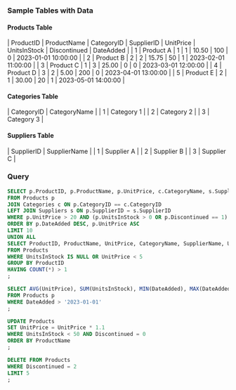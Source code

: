 ### Sample Tables with Data

#### Products Table



| ProductID | ProductName | CategoryID | SupplierID | UnitPrice | UnitsInStock | Discontinued | DateAdded           |
| 1         | Product A   | 1          | 1          | 10.50     | 100          | 0            | 2023-01-01 10:00:00 |
| 2         | Product B   | 2          | 2          | 15.75     | 50           | 1            | 2023-02-01 11:00:00 |
| 3         | Product C   | 1          | 3          | 25.00     | 0            | 0            | 2023-03-01 12:00:00 |
| 4         | Product D   | 3          | 2          | 5.00      | 200          | 0            | 2023-04-01 13:00:00 |
| 5         | Product E   | 2          | 1          | 30.00     | 20           | 1            | 2023-05-01 14:00:00 |

#### Categories Table
| CategoryID | CategoryName |
| 1          | Category 1   |
| 2          | Category 2   |
| 3          | Category 3   |

#### Suppliers Table
| SupplierID | SupplierName |
| 1          | Supplier A   |
| 2          | Supplier B   |
| 3          | Supplier C   |

### Query

```sql
SELECT p.ProductID, p.ProductName, p.UnitPrice, c.CategoryName, s.SupplierName, p.UnitsInStock, p.DateAdded, p.Discontinued
FROM Products p
JOIN Categories c ON p.CategoryID == c.CategoryID
LEFT JOIN Suppliers s ON p.SupplierID = s.SupplierID
WHERE p.UnitPrice > 20 AND (p.UnitsInStock > 0 OR p.Discontinued == 1)
ORDER BY p.DateAdded DESC, p.UnitPrice ASC
LIMIT 10
UNION ALL
SELECT ProductID, ProductName, UnitPrice, CategoryName, SupplierName, UnitsInStock, DateAdded, Discontinued
FROM Products
WHERE UnitsInStock IS NULL OR UnitPrice < 5
GROUP BY ProductID
HAVING COUNT(*) > 1
;

SELECT AVG(UnitPrice), SUM(UnitsInStock), MIN(DateAdded), MAX(DateAdded)
FROM Products p
WHERE DateAdded > '2023-01-01'
;

UPDATE Products
SET UnitPrice = UnitPrice * 1.1
WHERE UnitsInStock < 50 AND Discontinued = 0
ORDER BY ProductName
;

DELETE FROM Products
WHERE Discontinued = 2
LIMIT 5
;
```
